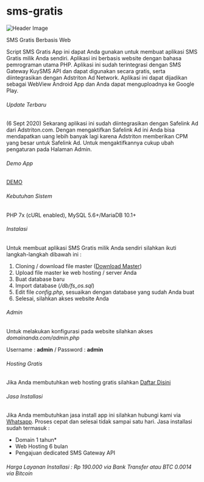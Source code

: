 # sms-gratis
![Header Image](https://i.ibb.co/2kC9mh6/Temp-27.png)

SMS Gratis Berbasis Web

Script SMS Gratis App ini dapat Anda gunakan untuk membuat aplikasi SMS Gratis milik Anda sendiri. Aplikasi ini berbasis website dengan bahasa pemrograman utama PHP. Aplikasi ini sudah terintegrasi dengan SMS Gateway KuySMS API dan dapat digunakan secara gratis, serta diintegrasikan dengan Adstriton Ad Network. Aplikasi ini dapat dijadikan sebagai WebView Android App dan Anda dapat menguploadnya ke Google Play.

###### Update Terbaru
(6 Sept 2020) Sekarang aplikasi ini sudah diintegrasikan dengan Safelink Ad dari Adstriton.com. Dengan mengaktifkan Safelink Ad ini Anda bisa mendapatkan uang lebih banyak lagi karena Adstriton memberikan CPM yang besar untuk Safelink Ad. Untuk mengaktifkannya cukup ubah pengaturan pada Halaman Admin.

###### Demo App
[DEMO](https://short4.me/SMSGratisDemo)

###### Kebutuhan Sistem
PHP 7x (cURL enabled), MySQL 5.6+/MariaDB 10.1+

###### Instalasi
Untuk membuat aplikasi SMS Gratis milik Anda sendiri silahkan ikuti langkah-langkah dibawah ini :
1. Cloning / download file master ([Download Master](https://github.com/bitneptune/sms-gratis/archive/master.zip))
2. Upload file master ke web hosting / server Anda
3. Buat database baru
4. Import database (*/db/fs_os.sql*)
5. Edit file *config.php*, sesuaikan dengan database yang sudah Anda buat
6. Selesai, silahkan akses website Anda

###### Admin
Untuk melakukan konfigurasi pada website silahkan akses *domainanda.com/admin.php*

Username : **admin** / Password : **admin**

###### Hosting Gratis
Jika Anda membutuhkan web hosting gratis silahkan [Daftar Disini](https://short4.me/FreeHosting)

###### Jasa Installasi
Jika Anda membutuhkan jasa install app ini silahkan hubungi kami via [Whatsapp](https://short4.me/l54vI). Proses cepat dan selesai tidak sampai satu hari. Jasa installasi sudah termasuk :
- Domain 1 tahun*
- Web Hosting 6 bulan
- Pengajuan dedicated SMS Gateway API

###### Harga Layanan Installasi : Rp 190.000 via Bank Transfer atau BTC 0.0014 via Bitcoin
